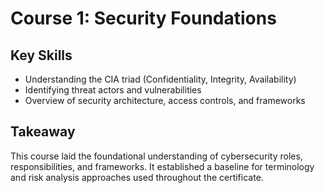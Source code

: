 # Course 1: Security Foundations

## Key Skills
- Understanding the CIA triad (Confidentiality, Integrity, Availability)
- Identifying threat actors and vulnerabilities
- Overview of security architecture, access controls, and frameworks

## Takeaway
This course laid the foundational understanding of cybersecurity roles, responsibilities, and frameworks. It established a baseline for terminology and risk analysis approaches used throughout the certificate.
